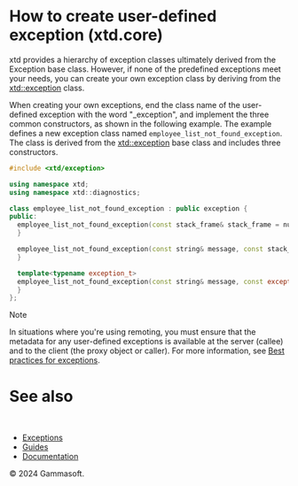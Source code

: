 # How to create user-defined exception (xtd.core)

xtd provides a hierarchy of exception classes ultimately derived from the Exception base class. 
However, if none of the predefined exceptions meet your needs, you can create your own exception class by deriving from the [xtd::exception](https://gammasoft71.github.io/xtd/reference_guides/latest/classxtd_1_1exception.html) class.

When creating your own exceptions, end the class name of the user-defined exception with the word "_exception", and implement the three common constructors, as shown in the following example. 
The example defines a new exception class named `employee_list_not_found_exception`. The class is derived from the [xtd::exception](https://gammasoft71.github.io/xtd/reference_guides/latest/classxtd_1_1exception.html) base class and includes three constructors.

```cpp
#include <xtd/exception>

using namespace xtd;
using namespace xtd::diagnostics;

class employee_list_not_found_exception : public exception {
public:
  employee_list_not_found_exception(const stack_frame& stack_frame = null) : exception {"The employee list does not exist."_t, stack_frame} {
  }

  employee_list_not_found_exception(const string& message, const stack_frame& stack_frame = null) : exception {message, stack_frame} {
  }

  template<typename exception_t>
  employee_list_not_found_exception(const string& message, const exception_t& inner, const stack_frame& stack_frame = null) : exception(message, inner, stack_frame) {
  }
};
```

> [!NOTE]
> In situations where you're using remoting, you must ensure that the metadata for any user-defined exceptions is available at the server (callee) and to the client (the proxy object or caller). 
> For more information, see [Best practices for exceptions](/docs/documentation/Guides/xtd.core/Exceptions/exceptions_best_practices).

# See also
​
* [Exceptions](/docs/documentation/Guides/xtd.core/Exceptions/overview)
* [Guides](/docs/documentation/Guides)
* [Documentation](/docs/documentation)

© 2024 Gammasoft.

[//]: # (https://learn.microsoft.com/en-us/dotnet/standard/exceptions/how-to-create-localized-exception-messages)
